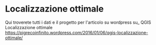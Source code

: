 # Localizzazione ottimale

Qui troverete tutti i dati e il progetto per l'articolo su wordpress su_ QGIS Localizzazione ottimale
https://pigrecoinfinito.wordpress.com/2016/01/06/qgis-localizzazione-ottimale/
